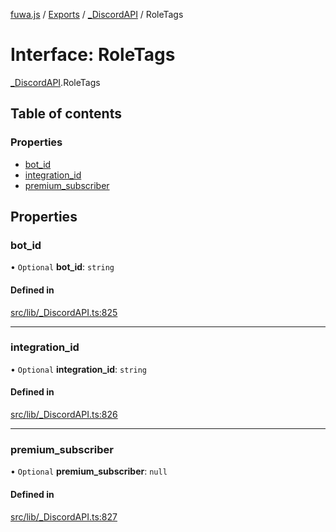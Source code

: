 [fuwa.js](../README.md) / [Exports](../modules.md) / [_DiscordAPI](../modules/_DiscordAPI.md) / RoleTags

# Interface: RoleTags

[_DiscordAPI](../modules/_DiscordAPI.md).RoleTags

## Table of contents

### Properties

- [bot_id](_DiscordAPI.RoleTags.md#bot_id)
- [integration_id](_DiscordAPI.RoleTags.md#integration_id)
- [premium_subscriber](_DiscordAPI.RoleTags.md#premium_subscriber)

## Properties

### bot\_id

• `Optional` **bot\_id**: `string`

#### Defined in

[src/lib/_DiscordAPI.ts:825](https://github.com/Fuwajs/Fuwa.js/blob/60995b2/src/lib/_DiscordAPI.ts#L825)

___

### integration\_id

• `Optional` **integration\_id**: `string`

#### Defined in

[src/lib/_DiscordAPI.ts:826](https://github.com/Fuwajs/Fuwa.js/blob/60995b2/src/lib/_DiscordAPI.ts#L826)

___

### premium\_subscriber

• `Optional` **premium\_subscriber**: ``null``

#### Defined in

[src/lib/_DiscordAPI.ts:827](https://github.com/Fuwajs/Fuwa.js/blob/60995b2/src/lib/_DiscordAPI.ts#L827)
